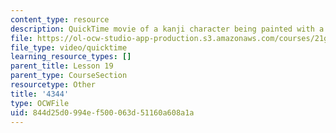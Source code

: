 ```yaml
---
content_type: resource
description: QuickTime movie of a kanji character being painted with a brush.
file: https://ol-ocw-studio-app-production.s3.amazonaws.com/courses/21g-504-japanese-iv-spring-2009/844d25d0994ef500063d51160a608a1a_4344.mov
file_type: video/quicktime
learning_resource_types: []
parent_title: Lesson 19
parent_type: CourseSection
resourcetype: Other
title: '4344'
type: OCWFile
uid: 844d25d0-994e-f500-063d-51160a608a1a
---
```

